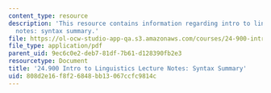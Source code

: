 ```yaml
---
content_type: resource
description: 'This resource contains information regarding intro to linguistics lecture
  notes: syntax summary.'
file: https://ol-ocw-studio-app-qa.s3.amazonaws.com/courses/24-900-introduction-to-linguistics-fall-2012/808d2e16f8f26848bb13067ccfc9814c_MIT24_900F12_Syntaxsummary.pdf
file_type: application/pdf
parent_uid: 9ec6c0e2-deb7-81df-7b61-d128390fb2e3
resourcetype: Document
title: '24.900 Intro to Linguistics Lecture Notes: Syntax Summary'
uid: 808d2e16-f8f2-6848-bb13-067ccfc9814c
---
```

